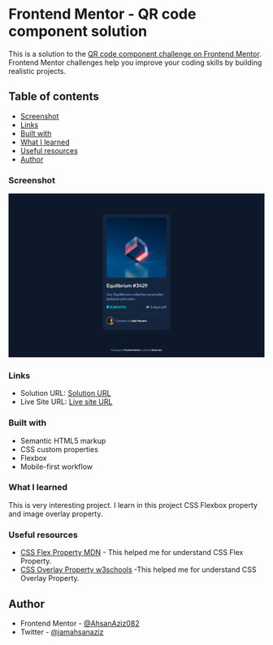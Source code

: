 # Frontend Mentor - QR code component solution

This is a solution to the [QR code component challenge on Frontend Mentor](https://www.frontendmentor.io/challenges/qr-code-component-iux_sIO_H). Frontend Mentor challenges help you improve your coding skills by building realistic projects.

## Table of contents

  - [Screenshot](#screenshot)
  - [Links](#links)
  - [Built with](#built-with)
  - [What I learned](#what-i-learned)
  - [Useful resources](#useful-resources)
  - [Author](#author)

### Screenshot

![](./screenshot.png)

### Links

- Solution URL: [Solution URL](https://github.com/AhsanAziz082/nft-preview-card-component)
- Live Site URL: [Live site URL](https://ahsanaziz082.github.io/nft-preview-card-component/)

### Built with

- Semantic HTML5 markup
- CSS custom properties
- Flexbox
- Mobile-first workflow

### What I learned

This is very interesting project. I learn in this project CSS Flexbox property and image overlay property.

### Useful resources

- [CSS Flex Property MDN](https://developer.mozilla.org/en-US/docs/Web/CSS/flex) - This helped me for understand CSS Flex Property.
- [CSS Overlay Property w3schools](https://www.w3schools.com/howto/howto_css_image_overlay_icon.asp) -This helped me for understand CSS Overlay Property.

## Author

- Frontend Mentor - [@AhsanAziz082](https://www.frontendmentor.io/profile/AhsanAziz082)
- Twitter - [@iamahsanaziz](https://www.twitter.com/iamahsanaziz)
